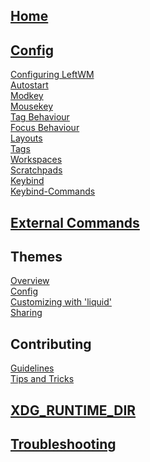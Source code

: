 ## [Home](Home)
## [Config](Config)
[Configuring LeftWM](Config#configuring-leftwm)\
[Autostart](Config#autostart)\
[Modkey](Config#modkey)\
[Mousekey](Config#mousekey)\
[Tag Behaviour](Config#tag-behaviour)\
[Focus Behaviour](Config#focus-behaviour)\
[Layouts](Config#layouts)\
[Tags](Config#tags)\
[Workspaces](Config#workspaces)\
[Scratchpads](Config#scratchpads)\
[Keybind](Config#keybind)\
[Keybind-Commands](Config#keybind-commands)
## [External Commands](External-Commands)
## Themes
[Overview](Themes)\
[Config](Theme-Config)\
[Customizing with 'liquid'](Customizing-Themes-with-%60liquid%60-templates)\
[Sharing](Sharing-Themes)
## Contributing
[Guidelines](https://github.com/leftwm/leftwm/blob/master/CONTRIBUTING.md)\
[Tips and Tricks](Contributing-to-Leftwm---Tips-and-Tricks)
## [XDG_RUNTIME_DIR](XDG_RUNTIME_DIR)
## [Troubleshooting](Troubleshooting)